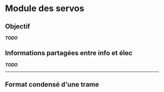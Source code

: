 # Module des servos

## Objectif

***TODO***

## Informations partagées entre info et élec

***TODO***

---

## Format condensé d'une trame
